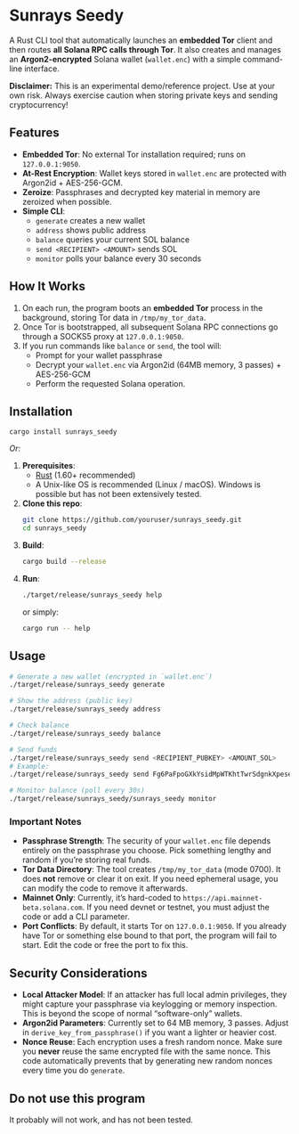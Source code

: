 # Sunrays Seedy

A Rust CLI tool that automatically launches an **embedded Tor** client and then routes **all Solana RPC calls through Tor**. It also creates and manages an **Argon2-encrypted** Solana wallet (`wallet.enc`) with a simple command-line interface.

**Disclaimer:** This is an experimental demo/reference project. Use at your own risk. Always exercise caution when storing private keys and sending cryptocurrency!

## Features

- **Embedded Tor**: No external Tor installation required; runs on `127.0.0.1:9050`.
- **At-Rest Encryption**: Wallet keys stored in `wallet.enc` are protected with Argon2id + AES-256-GCM.
- **Zeroize**: Passphrases and decrypted key material in memory are zeroized when possible.
- **Simple CLI**: 
  - `generate` creates a new wallet
  - `address` shows public address
  - `balance` queries your current SOL balance
  - `send <RECIPIENT> <AMOUNT>` sends SOL
  - `monitor` polls your balance every 30 seconds

## How It Works

1. On each run, the program boots an **embedded Tor** process in the background, storing Tor data in `/tmp/my_tor_data`.
2. Once Tor is bootstrapped, all subsequent Solana RPC connections go through a SOCKS5 proxy at `127.0.0.1:9050`.
3. If you run commands like `balance` or `send`, the tool will:
   - Prompt for your wallet passphrase
   - Decrypt your `wallet.enc` via Argon2id (64MB memory, 3 passes) + AES-256-GCM
   - Perform the requested Solana operation.

## Installation

```cargo install sunrays_seedy```

_Or:_

1. **Prerequisites**:  
   - [Rust](https://www.rust-lang.org/tools/install) (1.60+ recommended)
   - A Unix-like OS is recommended (Linux / macOS). Windows is possible but has not been extensively tested.
2. **Clone this repo**:
   ```bash
   git clone https://github.com/youruser/sunrays_seedy.git
   cd sunrays_seedy
   ```
3. **Build**:
   ```bash
   cargo build --release
   ```
4. **Run**:
   ```bash
   ./target/release/sunrays_seedy help
   ```
   or simply:
   ```bash
   cargo run -- help
   ```

## Usage

```bash
# Generate a new wallet (encrypted in `wallet.enc`)
./target/release/sunrays_seedy generate

# Show the address (public key)
./target/release/sunrays_seedy address

# Check balance
./target/release/sunrays_seedy balance

# Send funds
./target/release/sunrays_seedy send <RECIPIENT_PUBKEY> <AMOUNT_SOL>
# Example:
./target/release/sunrays_seedy send Fg6PaFpoGXkYsidMpWTKhtTwrSdgnkXpese2Zu2R7EVk 0.01

# Monitor balance (poll every 30s)
./target/release/sunrays_seedy/sunrays_seedy monitor
```

### Important Notes

- **Passphrase Strength**: The security of your `wallet.enc` file depends entirely on the passphrase you choose. Pick something lengthy and random if you’re storing real funds.
- **Tor Data Directory**: The tool creates `/tmp/my_tor_data` (mode 0700). It does **not** remove or clear it on exit. If you need ephemeral usage, you can modify the code to remove it afterwards.
- **Mainnet Only**: Currently, it’s hard-coded to `https://api.mainnet-beta.solana.com`. If you need devnet or testnet, you must adjust the code or add a CLI parameter.
- **Port Conflicts**: By default, it starts Tor on `127.0.0.1:9050`. If you already have Tor or something else bound to that port, the program will fail to start. Edit the code or free the port to fix this.

## Security Considerations

- **Local Attacker Model**: If an attacker has full local admin privileges, they might capture your passphrase via keylogging or memory inspection. This is beyond the scope of normal “software-only” wallets.
- **Argon2id Parameters**: Currently set to 64 MB memory, 3 passes. Adjust in `derive_key_from_passphrase()` if you want a lighter or heavier cost.
- **Nonce Reuse**: Each encryption uses a fresh random nonce. Make sure you **never** reuse the same encrypted file with the same nonce. This code automatically prevents that by generating new random nonces every time you do `generate`.

## Do not use this program
It probably will not work, and has not been tested.
